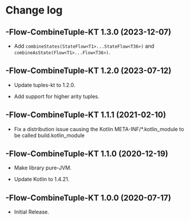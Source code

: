 # Change log

-Flow-CombineTuple-KT 1.3.0 (2023-12-07)
--------------------------------

- Add `combineStates(StateFlow<T1>...StateFlow<T36>)` and `combineAsState(Flow<T1>...Flow<T36>)`.

-Flow-CombineTuple-KT 1.2.0 (2023-07-12)
--------------------------------

- Update tuples-kt to 1.2.0.

- Add support for higher arity tuples.

-Flow-CombineTuple-KT 1.1.1 (2021-02-10)
--------------------------------

- Fix a distribution issue causing the Kotlin META-INF/*.kotlin_module to be called build.kotlin_module

-Flow-CombineTuple-KT 1.1.0 (2020-12-19)
--------------------------------

- Make library pure-JVM.

- Update Kotlin to 1.4.21.

-Flow-CombineTuple-KT 1.0.0 (2020-07-17)
--------------------------------

- Initial Release.